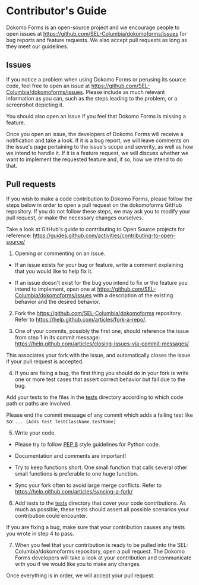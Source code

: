 # Contributor's Guide

Dokomo Forms is an open-source project and we encourage people to open issues at https://github.com/SEL-Columbia/dokomoforms/issues for bug reports and feature requests. We also accept pull requests as long as they meet our guidelines.

## Issues

If you notice a problem when using Dokomo Forms or perusing its source code, feel free to open an issue at https://github.com/SEL-Columbia/dokomoforms/issues. Please include as much relevant information as you can, such as the steps leading to the problem, or a screenshot depicting it.

You should also open an issue if you feel that Dokomo Forms is missing a feature.

Once you open an issue, the developers of Dokomo Forms will receive a notification and take a look. If it is a bug report, we will leave comments on the issue's page pertaining to the issue's scope and severity, as well as how we intend to handle it. If it is a feature request, we will discuss whether we want to implement the requested feature and, if so, how we intend to do that.

## Pull requests

If you wish to make a code contribution to Dokomo Forms, please follow the steps below in order to open a pull request on the dokomoforms GitHub repository.  If you do not follow these steps, we may ask you to modify your pull request, or make the necessary changes ourselves.

Take a look at GitHub's guide to contributing to Open Source projects for reference: https://guides.github.com/activities/contributing-to-open-source/

1. Opening or commenting on an issue.

  * If an issue exists for your bug or feature, write a comment explaining that you would like to help fix it.

  * If an issue doesn't exist for the bug you intend to fix or the feature you intend to implement, open one at https://github.com/SEL-Columbia/dokomoforms/issues with a description of the existing behavior and the desired behavior.

2. Fork the https://github.com/SEL-Columbia/dokomoforms repository. Refer to https://help.github.com/articles/fork-a-repo/.

3. One of your commits, possibly the first one, should reference the issue from step 1 in its commit message: https://help.github.com/articles/closing-issues-via-commit-messages/

  This associates your fork with the issue, and automatically closes the issue if your pull request is accepted.

4. If you are fixing a bug, the first thing you should do in your fork is write one or more test cases that assert correct behavior but fail due to the bug.

  Add your tests to the files in the [tests](/tests) directory according to which code path or paths are involved.

  Please end the commit message of any commit which adds a failing test like so: `... [Adds test TestClassName.testName]`

5. Write your code. 

  * Please try to follow [PEP 8](https://www.python.org/dev/peps/pep-0008/) style guidelines for Python code. 

  * Documentation and comments are important! 

  * Try to keep functions short. One small function that calls several other small functions is preferable to one huge function.

  * Sync your fork often to avoid large merge conflicts. Refer to https://help.github.com/articles/syncing-a-fork/

6. Add tests to the [tests](/tests) directory that cover your code contributions. As much as possible, these tests should assert all possible scenarios your contribution could encounter.

  If you are fixing a bug, make sure that your contribution causes any tests you wrote in step 4 to pass.

7. When you feel that your contribution is ready to be pulled into the SEL-Columbia/dokomoforms repository, open a pull request. The Dokomo Forms developers will take a look at your contribution and communicate with you if we would like you to make any changes.

  Once everything is in order, we will accept your pull request.
  
